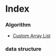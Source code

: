 # Index
### Algorithm
* [Custom Array List](./src/main/java/data_structure/CustomList.java)
### data structure
